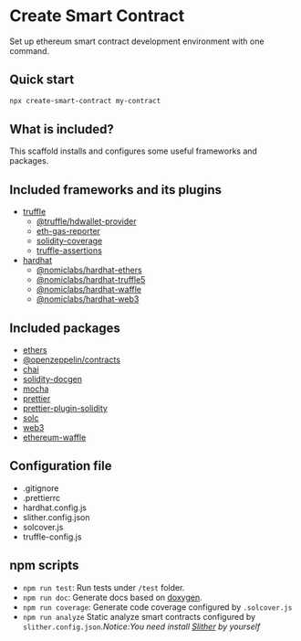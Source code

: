 # Create Smart Contract

Set up ethereum smart contract development environment with one command.

## Quick start

```bash
npx create-smart-contract my-contract
```

## What is included?

This scaffold installs and configures some useful frameworks and packages.

## Included frameworks and its plugins

- [truffle](https://www.npmjs.com/package/truffle)
  - [@truffle/hdwallet-provider](https://www.npmjs.com/package/@truffle/hdwallet-provider)
  - [eth-gas-reporter](https://www.npmjs.com/package/eth-gas-reporter)
  - [solidity-coverage](https://www.npmjs.com/package/solidity-coverage)
  - [truffle-assertions](https://www.npmjs.com/package/truffle-assertions)
- [hardhat](https://www.npmjs.com/package/hardhat)
  - [ @nomiclabs/hardhat-ethers](https://www.npmjs.com/package/@nomiclabs/hardhat-ethers)
  - [@nomiclabs/hardhat-truffle5](https://www.npmjs.com/package/@nomiclabs/hardhat-ethers)
  - [@nomiclabs/hardhat-waffle](https://www.npmjs.com/package/@nomiclabs/hardhat-waffle)
  - [@nomiclabs/hardhat-web3](https://www.npmjs.com/package/@nomiclabs/hardhat-web3)

## Included packages

- [ethers](https://www.npmjs.com/package/ethers)
- [@openzeppelin/contracts](https://www.npmjs.com/package/@openzeppelin/contracts)
- [chai](https://www.npmjs.com/package/chai)
- [solidity-docgen](https://www.npmjs.com/package/solidity-docgen)
- [mocha](https://www.npmjs.com/package/mocha)
- [prettier](https://www.npmjs.com/package/prettier)
- [prettier-plugin-solidity](https://www.npmjs.com/package/prettier-plugin-solidity)
- [solc](https://www.npmjs.com/package/solc)
- [web3](https://www.npmjs.com/package/web3)
- [ethereum-waffle](https://www.npmjs.com/package/ethereum-waffle)

## Configuration file

- .gitignore
- .prettierrc
- hardhat.config.js
- slither.config.json
- solcover.js
- truffle-config.js

## npm scripts

- `npm run test`: Run tests under `/test` folder.
- `npm run doc`: Generate docs based on [doxygen](https://docs.soliditylang.org/en/v0.6.0/natspec-format.html).
- `npm run coverage`: Generate code coverage configured by `.solcover.js`
- `npm run analyze` Static analyze smart contracts configured by `slither.config.json`._Notice:You need install [Slither](https://github.com/crytic/slither#how-to-install) by yourself_
